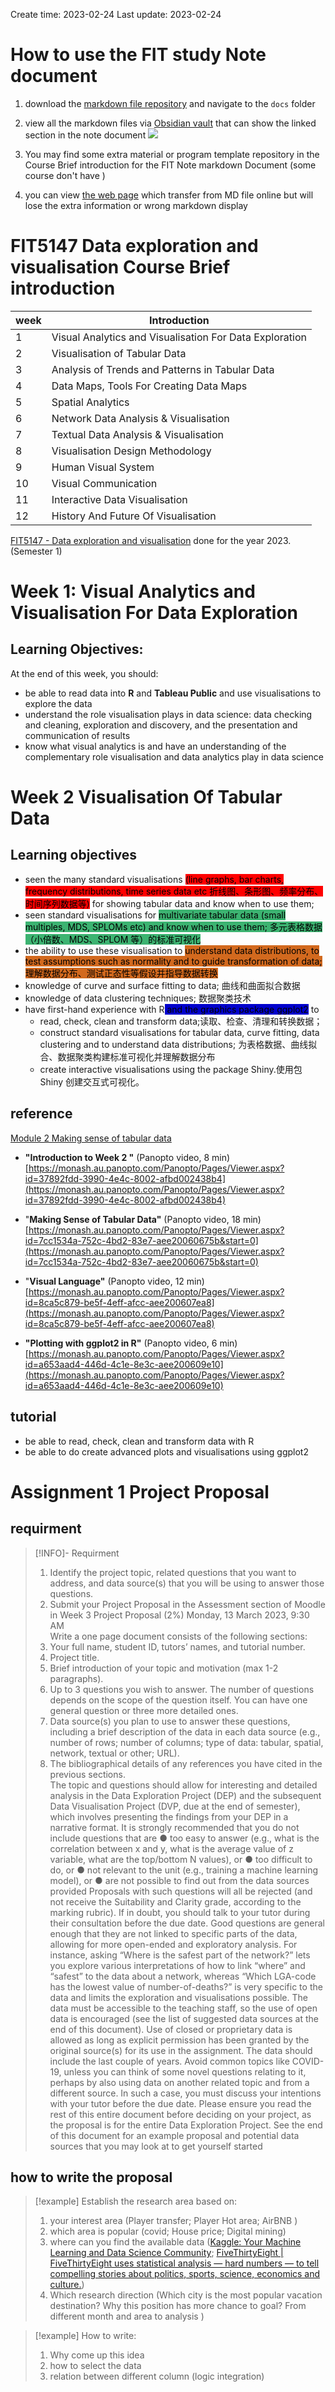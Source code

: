 Create time: 2023-02-24  Last update: 2023-02-24

# How to use the FIT study Note document
1. download the [markdown file repository](https://github.com/GreenH47/mynote) and  navigate to the `docs` folder
2. view all the markdown files via [Obsidian vault](https://help.obsidian.md/How+to/Working+with+multiple+vaults) that can show the linked section in the note document  ![](../img/5032-20221103.png)  
3. You may find some extra material or program template  repository in the Course Brief introduction for the FIT Note markdown Document (some course don't have )

4. you can view [the web page](https://greenh47.github.io/mynote/) which transfer from MD file online but will lose the extra information or wrong    markdown display

  
# FIT5147 Data exploration and visualisation Course Brief introduction


| week | Introduction                                            |
| ---- | ------------------------------------------------------- |
| 1    | Visual Analytics and Visualisation For Data Exploration |
| 2    | Visualisation of Tabular Data                           |
| 3    | Analysis of Trends and Patterns in Tabular Data         |
| 4    | Data Maps, Tools For Creating Data Maps                 |
| 5    | Spatial Analytics                                       |
| 6    | Network Data Analysis & Visualisation                   |
| 7    | Textual Data Analysis & Visualisation                   |
| 8    | Visualisation Design Methodology                        |
| 9    | Human Visual System                                     |
| 10   | Visual Communication                                    |
| 11   | Interactive Data Visualisation                          |
| 12     |  History And Future Of Visualisation                                                       |



[FIT5147 - Data exploration and visualisation](https://handbook.monash.edu/2023/units/FIT5147?year=2023) done for the year 2023. (Semester 1)  
# Week 1: Visual Analytics and Visualisation For Data Exploration
## Learning Objectives:
At the end of this week, you should:

-   be able to read data into **R** and **Tableau Public** and use visualisations to explore the data
-   understand the role visualisation plays in data science: data checking and cleaning, exploration and discovery, and the presentation and communication of results
-   know what visual analytics is and have an understanding of the complementary role visualisation and data analytics play in data science

# Week 2 Visualisation Of Tabular Data
## Learning objectives
-   seen the many standard visualisations <mark style="background: #ff0000;">(line graphs, bar charts, frequency distributions, time series data etc 折线图、条形图、频率分布、时间序列数据等)</mark> for showing tabular data and know when to use them;
-   seen standard visualisations for <mark style="background: #3CB371;">multivariate tabular data (small multiples, MDS, SPLOMs etc) and know when to use them; 多元表格数据（小倍数、MDS、SPLOM 等）的标准可视化</mark>
-   the ability to use these visualisation to <mark style="background: #D2691E;">understand data distributions, to test assumptions such as normality and to guide transformation of data; 理解数据分布、测试正态性等假设并指导数据转换</mark>
-   knowledge of curve and surface fitting to data; 曲线和曲面拟合数据
-   knowledge of data clustering techniques; 数据聚类技术
-   have first-hand experience with R<mark style="background: #0000CD;"> and the graphics package ggplot2</mark> to
    -   read, check, clean and transform data;读取、检查、清理和转换数据；
    -   construct standard visualisations for tabular data, curve fitting, data clustering and to understand data distributions; 为表格数据、曲线拟合、数据聚类构建标准可视化并理解数据分布
    -   create interactive visualisations using the package Shiny.使用包 Shiny 创建交互式可视化。

## reference
[Module 2 Making sense of tabular data](https://lms.monash.edu/mod/book/tool/print/index.php?id=11404011)

-   **"Introduction to Week 2 "** (Panopto video, 8 min)    
    [https://monash.au.panopto.com/Panopto/Pages/Viewer.aspx?id=37892fdd-3990-4e4c-8002-afbd002438b4](https://monash.au.panopto.com/Panopto/Pages/Viewer.aspx?id=37892fdd-3990-4e4c-8002-afbd002438b4)  
    
-   "**Making Sense of Tabular Data"** (Panopto video, 18 min)  
    [https://monash.au.panopto.com/Panopto/Pages/Viewer.aspx?id=7cc1534a-752c-4bd2-83e7-aee20060675b&start=0](https://monash.au.panopto.com/Panopto/Pages/Viewer.aspx?id=7cc1534a-752c-4bd2-83e7-aee20060675b&start=0)  
    
-   "**Visual Language"** (Panopto video, 12 min)  
    [https://monash.au.panopto.com/Panopto/Pages/Viewer.aspx?id=8ca5c879-be5f-4eff-afcc-aee200607ea8](https://monash.au.panopto.com/Panopto/Pages/Viewer.aspx?id=8ca5c879-be5f-4eff-afcc-aee200607ea8)  
    
-   **"Plotting with ggplot2 in R"** (Panopto video, 6 min)  
    [https://monash.au.panopto.com/Panopto/Pages/Viewer.aspx?id=a653aad4-446d-4c1e-8e3c-aee200609e10](https://monash.au.panopto.com/Panopto/Pages/Viewer.aspx?id=a653aad4-446d-4c1e-8e3c-aee200609e10)

## tutorial
-   be able to read, check, clean and transform data with R
-   be able to do create advanced plots and visualisations using ggplot2

# Assignment 1 Project Proposal
## requirment
> [!INFO]- Requirment   
 > 1. Identify the project topic, related questions that you want to address, and data source(s) that you will be using to answer those questions.
 > 2. Submit your Project Proposal in the Assessment section of Moodle in Week 3 Project Proposal (2%) Monday, 13 March 2023, 9:30 AM  
 > Write a one page document consists of the following sections:
 > 1. Your full name, student ID, tutors’ names, and tutorial number.
 > 2. Project title.
 > 3. Brief introduction of your topic and motivation (max 1-2 paragraphs).
 > 4. Up to 3 questions you wish to answer. The number of questions depends on the scope of the question itself. You can have one general question or three more detailed ones.
 > 5. Data source(s) you plan to use to answer these questions, including a brief description of the data in each data source (e.g., number of rows; number of columns; type of data: tabular, spatial, network, textual or other; URL).
 > 6. The bibliographical details of any references you have cited in the previous sections.  
 >  The topic and questions should allow for interesting and detailed analysis in the Data Exploration Project (DEP) and the subsequent Data Visualisation Project (DVP, due at the end of semester), which involves presenting the findings from your DEP in a narrative format. It is strongly recommended that you do not include questions that are
● too easy to answer (e.g., what is the correlation between x and y, what is the average value of z variable, what are the top/bottom N values), or
● too difficult to do, or
● not relevant to the unit (e.g., training a machine learning model), or
● are not possible to find out from the data sources provided
 > Proposals with such questions will all be rejected (and not receive the Suitability and Clarity grade, according to the marking rubric). If in doubt, you should talk to your tutor during their consultation before the due date.
 >  Good questions are general enough that they are not linked to specific parts of the data, allowing for more open-ended and exploratory analysis. For instance, asking “Where is the safest part of the network?” lets you explore various interpretations of how to link “where” and “safest” to the data about a network, whereas “Which LGA-code has the lowest value of number-of-deaths?” is very specific to the data and limits the exploration and visualisations possible.
 > The data must be accessible to the teaching staff, so the use of open data is encouraged (see the list of suggested data sources at the end of this document). Use of closed or proprietary data is allowed as long as explicit permission has been granted by the original source(s) for its use in the assignment.
 >  The data should include the last couple of years. Avoid common topics like COVID-19, unless you can think of some novel questions relating to it, perhaps by also using data on another related topic and from a different source. In such a case, you must discuss your intentions with your tutor before the due date.
 >  Please ensure you read the rest of this entire document before deciding on your project, as the proposal is for the entire Data Exploration Project. See the end of this document for an example proposal and potential data sources that you may look at to get yourself started

## how to write the proposal
> [!example] Establish the research area based on: 
> 1. your interest area   (Player transfer; Player Hot area; AirBNB )  
 > 1. which area is popular (covid; House price; Digital mining)   
 > 1. where can you find the available data ([Kaggle: Your Machine Learning and Data Science Community](https://www.kaggle.com/); [FiveThirtyEight | FiveThirtyEight uses statistical analysis — hard numbers — to tell compelling stories about politics, sports, science, economics and culture.](https://fivethirtyeight.com/))  
> 2. Which research direction (Which city is the most popular vacation destination? Why this position has more chance to goal? From different month and area to analysis )  


> [!example] How to write: 
 > 1.  Why come up this idea
 > 2. how to select the data  
 > 3.  relation between different column (logic integration)





 
